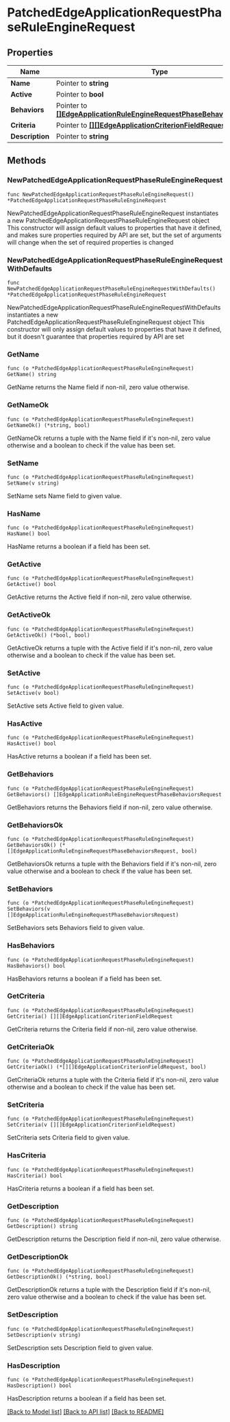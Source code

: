 # PatchedEdgeApplicationRequestPhaseRuleEngineRequest

## Properties

Name | Type | Description | Notes
------------ | ------------- | ------------- | -------------
**Name** | Pointer to **string** |  | [optional] 
**Active** | Pointer to **bool** |  | [optional] 
**Behaviors** | Pointer to [**[]EdgeApplicationRuleEngineRequestPhaseBehaviorsRequest**](EdgeApplicationRuleEngineRequestPhaseBehaviorsRequest.md) |  | [optional] 
**Criteria** | Pointer to [**[][]EdgeApplicationCriterionFieldRequest**]([]EdgeApplicationCriterionFieldRequest.md) |  | [optional] 
**Description** | Pointer to **string** |  | [optional] 

## Methods

### NewPatchedEdgeApplicationRequestPhaseRuleEngineRequest

`func NewPatchedEdgeApplicationRequestPhaseRuleEngineRequest() *PatchedEdgeApplicationRequestPhaseRuleEngineRequest`

NewPatchedEdgeApplicationRequestPhaseRuleEngineRequest instantiates a new PatchedEdgeApplicationRequestPhaseRuleEngineRequest object
This constructor will assign default values to properties that have it defined,
and makes sure properties required by API are set, but the set of arguments
will change when the set of required properties is changed

### NewPatchedEdgeApplicationRequestPhaseRuleEngineRequestWithDefaults

`func NewPatchedEdgeApplicationRequestPhaseRuleEngineRequestWithDefaults() *PatchedEdgeApplicationRequestPhaseRuleEngineRequest`

NewPatchedEdgeApplicationRequestPhaseRuleEngineRequestWithDefaults instantiates a new PatchedEdgeApplicationRequestPhaseRuleEngineRequest object
This constructor will only assign default values to properties that have it defined,
but it doesn't guarantee that properties required by API are set

### GetName

`func (o *PatchedEdgeApplicationRequestPhaseRuleEngineRequest) GetName() string`

GetName returns the Name field if non-nil, zero value otherwise.

### GetNameOk

`func (o *PatchedEdgeApplicationRequestPhaseRuleEngineRequest) GetNameOk() (*string, bool)`

GetNameOk returns a tuple with the Name field if it's non-nil, zero value otherwise
and a boolean to check if the value has been set.

### SetName

`func (o *PatchedEdgeApplicationRequestPhaseRuleEngineRequest) SetName(v string)`

SetName sets Name field to given value.

### HasName

`func (o *PatchedEdgeApplicationRequestPhaseRuleEngineRequest) HasName() bool`

HasName returns a boolean if a field has been set.

### GetActive

`func (o *PatchedEdgeApplicationRequestPhaseRuleEngineRequest) GetActive() bool`

GetActive returns the Active field if non-nil, zero value otherwise.

### GetActiveOk

`func (o *PatchedEdgeApplicationRequestPhaseRuleEngineRequest) GetActiveOk() (*bool, bool)`

GetActiveOk returns a tuple with the Active field if it's non-nil, zero value otherwise
and a boolean to check if the value has been set.

### SetActive

`func (o *PatchedEdgeApplicationRequestPhaseRuleEngineRequest) SetActive(v bool)`

SetActive sets Active field to given value.

### HasActive

`func (o *PatchedEdgeApplicationRequestPhaseRuleEngineRequest) HasActive() bool`

HasActive returns a boolean if a field has been set.

### GetBehaviors

`func (o *PatchedEdgeApplicationRequestPhaseRuleEngineRequest) GetBehaviors() []EdgeApplicationRuleEngineRequestPhaseBehaviorsRequest`

GetBehaviors returns the Behaviors field if non-nil, zero value otherwise.

### GetBehaviorsOk

`func (o *PatchedEdgeApplicationRequestPhaseRuleEngineRequest) GetBehaviorsOk() (*[]EdgeApplicationRuleEngineRequestPhaseBehaviorsRequest, bool)`

GetBehaviorsOk returns a tuple with the Behaviors field if it's non-nil, zero value otherwise
and a boolean to check if the value has been set.

### SetBehaviors

`func (o *PatchedEdgeApplicationRequestPhaseRuleEngineRequest) SetBehaviors(v []EdgeApplicationRuleEngineRequestPhaseBehaviorsRequest)`

SetBehaviors sets Behaviors field to given value.

### HasBehaviors

`func (o *PatchedEdgeApplicationRequestPhaseRuleEngineRequest) HasBehaviors() bool`

HasBehaviors returns a boolean if a field has been set.

### GetCriteria

`func (o *PatchedEdgeApplicationRequestPhaseRuleEngineRequest) GetCriteria() [][]EdgeApplicationCriterionFieldRequest`

GetCriteria returns the Criteria field if non-nil, zero value otherwise.

### GetCriteriaOk

`func (o *PatchedEdgeApplicationRequestPhaseRuleEngineRequest) GetCriteriaOk() (*[][]EdgeApplicationCriterionFieldRequest, bool)`

GetCriteriaOk returns a tuple with the Criteria field if it's non-nil, zero value otherwise
and a boolean to check if the value has been set.

### SetCriteria

`func (o *PatchedEdgeApplicationRequestPhaseRuleEngineRequest) SetCriteria(v [][]EdgeApplicationCriterionFieldRequest)`

SetCriteria sets Criteria field to given value.

### HasCriteria

`func (o *PatchedEdgeApplicationRequestPhaseRuleEngineRequest) HasCriteria() bool`

HasCriteria returns a boolean if a field has been set.

### GetDescription

`func (o *PatchedEdgeApplicationRequestPhaseRuleEngineRequest) GetDescription() string`

GetDescription returns the Description field if non-nil, zero value otherwise.

### GetDescriptionOk

`func (o *PatchedEdgeApplicationRequestPhaseRuleEngineRequest) GetDescriptionOk() (*string, bool)`

GetDescriptionOk returns a tuple with the Description field if it's non-nil, zero value otherwise
and a boolean to check if the value has been set.

### SetDescription

`func (o *PatchedEdgeApplicationRequestPhaseRuleEngineRequest) SetDescription(v string)`

SetDescription sets Description field to given value.

### HasDescription

`func (o *PatchedEdgeApplicationRequestPhaseRuleEngineRequest) HasDescription() bool`

HasDescription returns a boolean if a field has been set.


[[Back to Model list]](../README.md#documentation-for-models) [[Back to API list]](../README.md#documentation-for-api-endpoints) [[Back to README]](../README.md)


